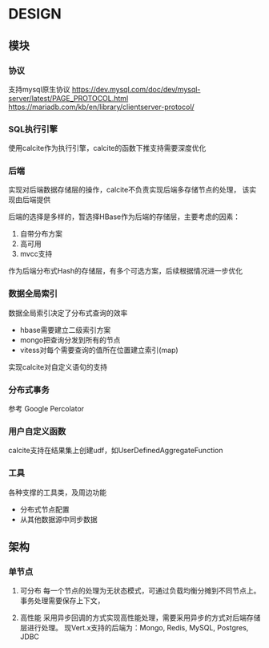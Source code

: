 
# DESIGN

## 模块

### 协议

支持mysql原生协议
https://dev.mysql.com/doc/dev/mysql-server/latest/PAGE_PROTOCOL.html
https://mariadb.com/kb/en/library/clientserver-protocol/

### SQL执行引擎

使用calcite作为执行引擎，calcite的函数下推支持需要深度优化

### 后端

实现对后端数据存储层的操作，calcite不负责实现后端多存储节点的处理，
该实现由后端提供

后端的选择是多样的，暂选择HBase作为后端的存储层，主要考虑的因素：
1. 自带分布方案
2. 高可用
3. mvcc支持

作为后端分布式Hash的存储层，有多个可选方案，后续根据情况进一步优化

### 数据全局索引

数据全局索引决定了分布式查询的效率
- hbase需要建立二级索引方案
- mongo把查询分发到所有的节点
- vitess对每个需要查询的值所在位置建立索引(map)

实现calcite对自定义语句的支持

### 分布式事务

参考 Google Percolator

### 用户自定义函数

calcite支持在结果集上创建udf，如UserDefinedAggregateFunction

### 工具

各种支撑的工具类，及周边功能
- 分布式节点配置
- 从其他数据源中同步数据

## 架构

### 单节点

1. 可分布
每一个节点的处理为无状态模式，可通过负载均衡分摊到不同节点上。
事务处理需要保存上下文，

2. 高性能
采用异步回调的方式实现高性能处理，需要采用异步的方式对后端存储层进行处理。
现Vert.x支持的后端为：Mongo, Redis, MySQL, Postgres, JDBC
